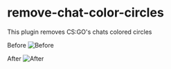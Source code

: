 # remove-chat-color-circles
This plugin removes CS:GO's chats colored circles 

Before 
![Before](https://shibe.host/okgHdN6MV6v8/direct)

After
![After](https://shibe.host/nDz36BFaG6Sj/direct)
